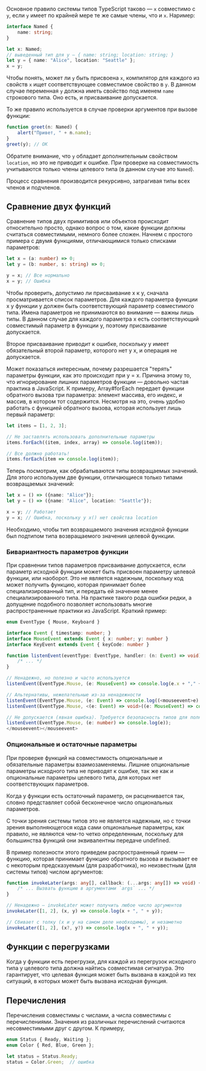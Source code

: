 Основное правило системы типов TypeScript таково — `x` совместимо с `y`, если `y` имеет по крайней мере те же самые члены, что и `x`. Наример:

```ts
interface Named {
    name: string;
}

let x: Named;
// выведенный тип для y — { name: string; location: string; }
let y = { name: "Alice", location: "Seattle" };
x = y;
```

Чтобы понять, может ли `y` быть присвоена `x`, компилятор для каждого из свойств `x` ищет соответствующее совместимое свойство в `y`. В данном случае переменная `y` должна иметь свойство под именем `name` строкового типа. Оно есть, и присваивание допускается.

То же правило используется в случае проверки аргументов при вызове функции:

```ts
function greet(n: Named) {
    alert("Привет, " + n.name);
}
greet(y); // ОК
```

Обратите внимание, что `y` обладает дополнительным свойством `location`, но это не приводит к ошибке. При проверке на совместимость учитываются только члены целевого типа (в данном случае это `Named`).

Процесс сравнения производится рекурсивно, затрагивая типы всех членов и подчленов.


## Сравнение двух функций

Сравнение типов двух примитивов или объектов происходит относительно просто, однако вопрос о том, какие функции должны считаться совместимыми, немного более сложен. Начнем с простого примера с двумя функциями, отличающимися только списками параметров:

```ts
let x = (a: number) => 0;
let y = (b: number, s: string) => 0;

y = x; // Все нормально
x = y; // Ошибка
```

Чтобы проверить, допустимо ли присваивание x к y, сначала просматривается список параметров. Для каждого параметра функции x у функции y должен быть соответствующий параметр совместимого типа. Имена параметров не принимаются во внимание — важны лишь типы. В данном случае для каждого параметра x есть соответствующий совместимый параметр в функции y, поэтому присваивание допускается.

Второе присваивание приводит к ошибке, поскольку y имеет обязательный второй параметр, которого нет у x, и операция не допускается.

Может показаться интересным, почему разрешается "терять" параметры функции, как это происходит при y = x. Причина этому то, что игнорирование лишних параметров функции — довольно частая практика в JavaScript. К примеру, Array#forEach передает функции обратного вызова три параметра: элемент массива, его индекс, и массив, в котором тот содержится. Несмотря на это, очень удобно работать с функцией обратного вызова, которая использует лишь первый параметр:

```ts
let items = [1, 2, 3];

// Не заставлять использовать дополнительные параметры
items.forEach((item, index, array) => console.log(item));

// Все должно работать!
items.forEach(item => console.log(item));
```

Теперь посмотрим, как обрабатываются типы возвращаемых значений. Для этого используем две функции, отличающиеся только типами возвращаемых значений:

```ts
let x = () => ({name: "Alice"});
let y = () => ({name: "Alice", location: "Seattle"});

x = y; // Работает
y = x; // Ошибка, поскольку у x() нет свойства location
```

Необходимо, чтобы тип возвращаемого значения исходной функции был подтипом типа возвращаемого значения целевой функции.

### Бивариантность параметров функции

При сравнении типов параметров присваивание допускается, если параметр исходной функции может быть присвоен параметру целевой функции, или наоборот. Это не является надежным, поскольку код может получить функцию, которая принимает более специализированный тип, и передать ей значение менее специализированного типа. На практике такого рода ошибки редки, а допущение подобного позволяет использовать многие распространенные практики из JavaScript. Краткий пример:

```ts
enum EventType { Mouse, Keyboard }

interface Event { timestamp: number; }
interface MouseEvent extends Event { x: number; y: number }
interface KeyEvent extends Event { keyCode: number }

function listenEvent(eventType: EventType, handler: (n: Event) => void) {
    /* ... */
}

// Ненадежно, но полезно и часто используется
listenEvent(EventType.Mouse, (e: MouseEvent) => console.log(e.x + "," + e.y));

// Альтернативы, нежелательные из-за ненадежности
listenEvent(EventType.Mouse, (e: Event) => console.log((<mouseevent>e).x + "," + (<mouseevent>e).y));
listenEvent(EventType.Mouse, <(e: Event) => void>((e: MouseEvent) => console.log(e.x + "," + e.y)));

// Не допускается (явная ошибка). Требуется безопасность типов для полностью несовместимых типов
listenEvent(EventType.Mouse, (e: number) => console.log(e));
</mouseevent></mouseevent>
```

### Опциональные и остаточные параметры

При проверке функций на совместимость опциональные и обязательные параметры взаимозаменяемы. Лишние опциональные параметры исходного типа не приводят к ошибке, так же как и опциональные параметры целевого типа, для которых нет соответствующих параметров.

Когда у функции есть остаточный параметр, он расценивается так, словно представляет собой бесконечное число опциональных параметров.

С точки зрения системы типов это не является надежным, но с точки зрения выполняющегося кода сами опциональные параметры, как правило, не являются чем-то четко определенным, поскольку для большинства функций они эквивалентны передаче undefined.

В пример полезности этого приведем распространенный прием — функцию, которая принимает функцию обратного вызова и вызывает ее с некоторым предсказуемым (для разработчика), но неизвестным (для системы типов) числом аргументов:

```ts
function invokeLater(args: any[], callback: (...args: any[]) => void) {
    /* ... Вызвать функцию в аргументами `args` ... */
}

// Ненадежно — invokeLater может получить любое число аргументов
invokeLater([1, 2], (x, y) => console.log(x + ", " + y));

// Сбивает с толку (x и y на самом деле необходимы), и незаметно
invokeLater([1, 2], (x?, y?) => console.log(x + ", " + y));
```

## Функции с перегрузками

Когда у функции есть перегрузки, для каждой из перегрузок исходного типа у целевого типа должна найтись совместимая сигнатура. Это гарантирует, что целевая функция может быть вызвана в каждой из тех ситуаций, в которых может быть вызвана исходная функция.

## Перечисления

Перечисления совместимы с числами, а числа совместимы с перечислениями. Значения из различных перечислений считаются несовместимыми друг с другом. К примеру,

```ts
enum Status { Ready, Waiting };
enum Color { Red, Blue, Green };

let status = Status.Ready;
status = Color.Green;  // ошибка
```